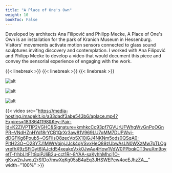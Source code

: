 ```yaml
---
title: "A Place of One's Own"
weight: 10
bookToc: False
---
```


Developed by architects Ana Filipović and Philipp Mecke, A Place of One's Own is an installation for the park of Kranich Museum in Hessenburg. Visitors' movements activate motion sensors connected to glass sound sculptures inviting discovery and contemplation. I worked with Ana Filipović and Philipp Mecke to develop a video that would document this piece and convey the sensorial experience of engaging with the work.

{{< linebreak >}}
{{< linebreak >}}
{{< linebreak >}}


![alt](/APlace/aplace1.jpg)

![alt](/APlace/aplace3.jpg)

![alt](/APlace/aplace4.jpg)



{{< video src="https://media-hosting.imagekit.io/a33dadf3abe543b6/aplace.mp4?Expires=1838641198&Key-Pair-Id=K2ZIVPTIP2VGHC&Signature=kmhkcCc93pf7GVUrUFWhgWvGnPoOGnPR~VNdHZnHYd18rYCB1QrXr3aw81V969LU7qMM7DUPWvj-dDGFKg6Poub5~OSFllsO8zecVpSX10jGJ4NKNm5ods0QSqA0-PItH23O~O28Y7J1MWrVqjnjJJck4gVSvxHeQ89zUbwAsLN0WXzMw7pTLOgvrefhX9zSFiGyt6IAJctd54xeakpVxk0JwAa4How1VdW0PPbqkCT3wuXm9pyetT-frhbLItF1t8qjPJIiB2u-cct1Rr-8YAA-saKyhhMhcj1O-gKxw2nJwou2rSfDo7mwXqKg05sB4aEq3JHSWEPew4oeEJhzZA__" width="100%" >}}


